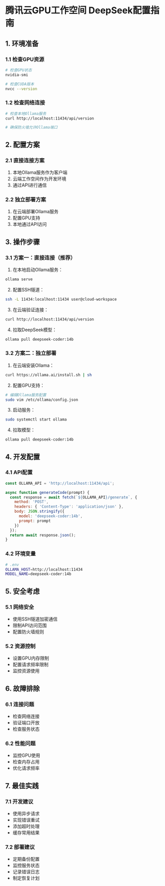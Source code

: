 # 腾讯云GPU工作空间 DeepSeek配置指南

## 1. 环境准备

### 1.1 检查GPU资源
```bash
# 检查GPU状态
nvidia-smi

# 检查CUDA版本
nvcc --version
```

### 1.2 检查网络连接
```bash
# 检查本地Ollama服务
curl http://localhost:11434/api/version

# 确保防火墙允许Ollama端口
```

## 2. 配置方案

### 2.1 直接连接方案
1. 本地Ollama服务作为客户端
2. 云端工作空间作为开发环境
3. 通过API进行通信

### 2.2 独立部署方案
1. 在云端部署Ollama服务
2. 配置GPU支持
3. 本地通过API访问

## 3. 操作步骤

### 3.1 方案一：直接连接（推荐）

1. 在本地启动Ollama服务：
```bash
ollama serve
```

2. 配置SSH隧道：
```bash
ssh -L 11434:localhost:11434 user@cloud-workspace
```

3. 在云端验证连接：
```bash
curl http://localhost:11434/api/version
```

4. 拉取DeepSeek模型：
```bash
ollama pull deepseek-coder:14b
```

### 3.2 方案二：独立部署

1. 在云端安装Ollama：
```bash
curl https://ollama.ai/install.sh | sh
```

2. 配置GPU支持：
```bash
# 编辑Ollama服务配置
sudo vim /etc/ollama/config.json
```

3. 启动服务：
```bash
sudo systemctl start ollama
```

4. 拉取模型：
```bash
ollama pull deepseek-coder:14b
```

## 4. 开发配置

### 4.1 API配置
```javascript
const OLLAMA_API = 'http://localhost:11434/api';

async function generateCode(prompt) {
  const response = await fetch(`${OLLAMA_API}/generate`, {
    method: 'POST',
    headers: { 'Content-Type': 'application/json' },
    body: JSON.stringify({
      model: 'deepseek-coder:14b',
      prompt: prompt
    })
  });
  return await response.json();
}
```

### 4.2 环境变量
```bash
# .env
OLLAMA_HOST=http://localhost:11434
MODEL_NAME=deepseek-coder:14b
```

## 5. 安全考虑

### 5.1 网络安全
- 使用SSH隧道加密通信
- 限制API访问范围
- 配置防火墙规则

### 5.2 资源控制
- 设置GPU内存限制
- 配置请求频率限制
- 监控资源使用

## 6. 故障排除

### 6.1 连接问题
- 检查网络连接
- 验证端口开放
- 检查服务状态

### 6.2 性能问题
- 监控GPU使用
- 检查内存占用
- 优化请求频率

## 7. 最佳实践

### 7.1 开发建议
- 使用异步请求
- 实现错误重试
- 添加超时处理
- 缓存常用结果

### 7.2 部署建议
- 定期备份配置
- 监控服务状态
- 记录错误日志
- 制定恢复计划
